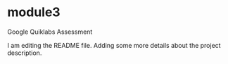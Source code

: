 # module3
Google Quiklabs Assessment

I am editing the README file. Adding some more details about the project description.
